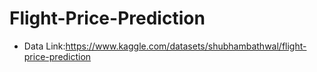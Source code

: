 ﻿# Flight-Price-Prediction
* Data Link:https://www.kaggle.com/datasets/shubhambathwal/flight-price-prediction
